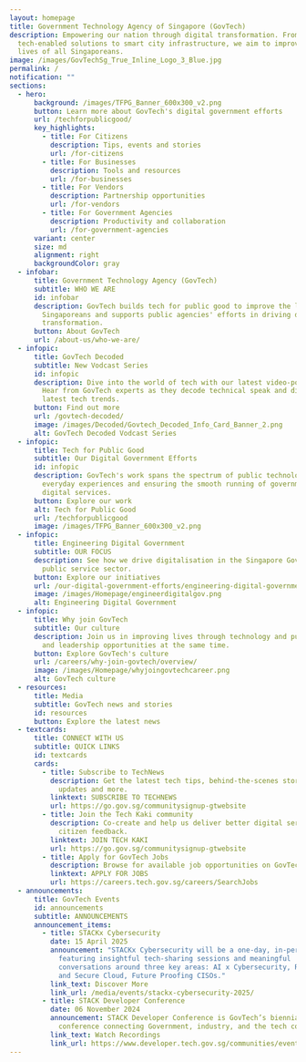 ```yaml
---
layout: homepage
title: Government Technology Agency of Singapore (GovTech)
description: Empowering our nation through digital transformation. From
  tech-enabled solutions to smart city infrastructure, we aim to improve the
  lives of all Singaporeans.
image: /images/GovTechSg_True_Inline_Logo_3_Blue.jpg
permalink: /
notification: ""
sections:
  - hero:
      background: /images/TFPG_Banner_600x300_v2.png
      button: Learn more about GovTech's digital government efforts
      url: /techforpublicgood/
      key_highlights:
        - title: For Citizens
          description: Tips, events and stories
          url: /for-citizens
        - title: For Businesses
          description: Tools and resources
          url: /for-businesses
        - title: For Vendors
          description: Partnership opportunities
          url: /for-vendors
        - title: For Government Agencies
          description: Productivity and collaboration
          url: /for-government-agencies
      variant: center
      size: md
      alignment: right
      backgroundColor: gray
  - infobar:
      title: Government Technology Agency (GovTech)
      subtitle: WHO WE ARE
      id: infobar
      description: GovTech builds tech for public good to improve the lives of
        Singaporeans and supports public agencies' efforts in driving digital
        transformation.
      button: About GovTech
      url: /about-us/who-we-are/
  - infopic:
      title: GovTech Decoded
      subtitle: New Vodcast Series
      id: infopic
      description: Dive into the world of tech with our latest video-podcast series.
        Hear from GovTech experts as they decode technical speak and discuss the
        latest tech trends.
      button: Find out more
      url: /govtech-decoded/
      image: /images/Decoded/Govtech_Decoded_Info_Card_Banner_2.png
      alt: GovTech Decoded Vodcast Series
  - infopic:
      title: Tech for Public Good
      subtitle: Our Digital Government Efforts
      id: infopic
      description: GovTech's work spans the spectrum of public technology, enhancing
        everyday experiences and ensuring the smooth running of government
        digital services.
      button: Explore our work
      alt: Tech for Public Good
      url: /techforpublicgood
      image: /images/TFPG_Banner_600x300_v2.png
  - infopic:
      title: Engineering Digital Government
      subtitle: OUR FOCUS
      description: See how we drive digitalisation in the Singapore Government and the
        public service sector.
      button: Explore our initiatives
      url: /our-digital-government-efforts/engineering-digital-government/
      image: /images/Homepage/engineerdigitalgov.png
      alt: Engineering Digital Government
  - infopic:
      title: Why join GovTech
      subtitle: Our culture
      description: Join us in improving lives through technology and pursuing learning
        and leadership opportunities at the same time.
      button: Explore GovTech's culture
      url: /careers/why-join-govtech/overview/
      image: /images/Homepage/whyjoingovtechcareer.png
      alt: GovTech culture
  - resources:
      title: Media
      subtitle: GovTech news and stories
      id: resources
      button: Explore the latest news
  - textcards:
      title: CONNECT WITH US
      subtitle: QUICK LINKS
      id: textcards
      cards:
        - title: Subscribe to TechNews
          description: Get the latest tech tips, behind-the-scenes stories, GovTech
            updates and more.
          linktext: SUBSCRIBE TO TECHNEWS
          url: https://go.gov.sg/communitysignup-gtwebsite
        - title: Join the Tech Kaki community
          description: Co-create and help us deliver better digital services through
            citizen feedback.
          linktext: JOIN TECH KAKI
          url: https://go.gov.sg/communitysignup-gtwebsite
        - title: Apply for GovTech Jobs
          description: Browse for available job opportunities on GovTech's career portal.
          linktext: APPLY FOR JOBS
          url: https://careers.tech.gov.sg/careers/SearchJobs
  - announcements:
      title: GovTech Events
      id: announcements
      subtitle: ANNOUNCEMENTS
      announcement_items:
        - title: STACKx Cybersecurity
          date: 15 April 2025
          announcement: "STACKx Cybersecurity will be a one-day, in-person event,
            featuring insightful tech-sharing sessions and meaningful
            conversations around three key areas: AI x Cybersecurity, Resilient
            and Secure Cloud, Future Proofing CISOs."
          link_text: Discover More
          link_url: /media/events/stackx-cybersecurity-2025/
        - title: STACK Developer Conference
          date: 06 November 2024
          announcement: STACK Developer Conference is GovTech’s biennial flagship
            conference connecting Government, industry, and the tech community.
          link_text: Watch Recordings
          link_url: https://www.developer.tech.gov.sg/communities/events/conferences/stack-developer-conference-2024/recordings
---
```

